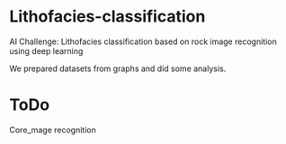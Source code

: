 # Lithofacies-classification
AI Challenge: Lithofacies classification based on rock image recognition using deep learning

We prepared datasets from graphs and did some analysis. 

# ToDo
Core_mage recognition

